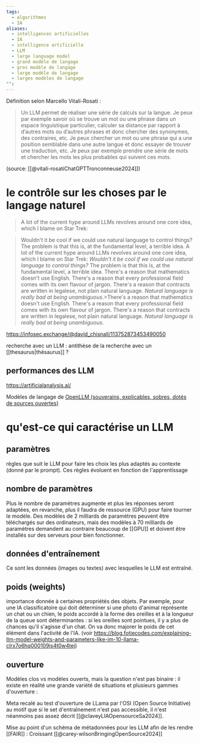 ```yaml
---
tags:
  - algorithmes
  - IA
aliases:
  - intelligences artificielles
  - IA
  - intelligence artificielle
  - LLM
  - large language model
  - grand modèle de langage
  - gros modèle de langage
  - large modèle de langage
  - larges modèles de langage
"":
---
```

Définition selon Marcello Vitali-Rosati : 

> Un LLM permet de réaliser une série de calculs sur la langue. Je peux par exemple savoir où se trouve un mot ou une phrase dans un espace linguistique particulier, calculer sa distance par rapport à d’autres mots ou d’autres phrases et donc chercher des synonymes, des contraires, etc. Je peux chercher un mot ou une phrase qui a une position semblable dans une autre langue et donc essayer de trouver une traduction, etc. Je peux par exemple prendre une série de mots et chercher les mots les plus probables qui suivent ces mots.

(source: [[@vitali-rosatiChatGPTTronconneuse2024]])


# le contrôle sur les choses par le langage naturel

> A lot of the current hype around LLMs revolves around one core idea, which I blame on Star Trek:

> Wouldn't it be cool if we could use natural language to control things?
>The problem is that this is, at the fundamental level, a terrible idea.
>A lot of the current hype around LLMs revolves around one core idea, which I blame on Star Trek:
>   *Wouldn't it be cool if we could use natural language to control things?*
>The problem is that this is, at the fundamental level, a terrible idea.
>There's a reason that mathematics doesn't use English. There's a reason that every professional field comes with its own flavour of jargon. There's a reason that contracts are written in legalese, not plain natural language. _Natural language is really bad at being unambiguous_.>There's a reason that mathematics doesn't use English. There's a reason that every professional field comes with its own flavour of jargon. There's a reason that contracts are written in legalese, not plain natural language. _Natural language is really bad at being unambiguous_.

https://infosec.exchange/@david_chisnall/113752873453490050

recherche avec un LLM : antithèse de la recherche avec un [[thesaurus|thésaurus]] ?





## performances des LLM

https://artificialanalysis.ai/

Modèles de langage de [OpenLLM (souverains, explicables, sobres, dotés de sources ouvertes)](https://huggingface.co/OpenLLM-France)


# qu'est-ce qui caractérise un LLM

## paramètres

règles que suit le LLM pour faire les choix les plus adaptés au contexte (donné par le prompt). Ces règles évoluent en fonction de l'apprentissage

## nombre de paramètres

Plus le nombre de paramètres augmente et plus les réponses seront adaptées, en revanche, plus il faudra de ressource (GPU) pour faire tourner le modèle. 
Des modèles de 2 milliards de paramètres peuvent être téléchargés sur des ordinateurs, mais des modèles à 70 milliards de paramètres demandent au contraire beaucoup de [[GPU]] et doivent être installés sur des serveurs pour bien fonctionner. 
## données d'entraînement

Ce sont les données (images ou textes) avec lesquelles le LLM est entraîné. 
## poids (weights)

importance donnée à certaines propriétés des objets. Par exemple, pour une IA classificatoire qui doit déterminer si une photo d'animal représente un chat ou un chien, le poids accordé à la forme des oreilles et à la longueur de la queue sont déterminantes : si les oreilles sont pointues, il y a plus de chances qu'il s'agisse d'un chat. On va donc majorer le poids de cet élément dans l'activité de l'IA. (voir https://blog.fotiecodes.com/explaining-llm-model-weights-and-parameters-like-im-10-llama-clrx7o6hq000109js4t0w4tej)


## ouverture

Modèles clos vs modèles ouverts, mais la question n'est pas binaire : il existe en réalité une grande variété de situations et plusieurs gammes d'ouverture :

Meta recalé au test d'ouverture de LLama par l'OSI (Open Source Initiative) au motif que si le set d'entraînement n'est pas accessible, il n'est néanmoins pas assez décrit [[@claveyLIAOpensourceSa2024]]. 

Mise au point d'un schéma de métadonnées pour les LLM afin de les rendre [[FAIR]] : Croissant [[@carey-wilsonBringingOpenSource2024]]



